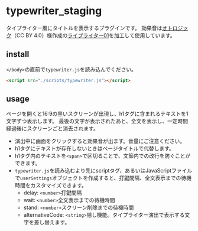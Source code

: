 # typewriter_staging

タイプライター風にタイトルを表示するプラグインです。
効果音は[オトロジック](https://otologic.jp/)（CC BY 4.0）様作成の[ライプライター01](https://otologic.jp/sounds/se/mp3-zip/Typewriter01-mp3.zip)を加工して使用しています。

## install

`</body>`の直前で`typewriter.js`を読み込んでください。

``` html
<script src="./scripts/typewriter.js"></script>
```

## usage

ページを開くと16:9の黒いスクリーンが出現し、h1タグに含まれるテキストを1文字ずつ表示します。
最後の文字が表示されたあと、全文を表示し、一定時間経過後にスクリーンごと消去されます。

- 演出中に画面をクリックすると効果音が出ます。音量にご注意ください。
- h1タグにテキストが存在しないときはページタイトルで代替します。
- h1タグ内のテキストを`<span>`で区切ることで、文節内での改行を防ぐことができます。
- `typewriter.js`を読み込むより先にscriptタグ、あるいはJavaScriptファイルで`userSettings`オブジェクトを作成すると、打鍵間隔、全文表示までの待機時間をカスタマイズできます。
  - delay: `<number>`打鍵間隔
  - wait: `<number>`全文表示までの待機時間
  - stand: `<number>`スクリーン削除までの待機時間
  - alternativeCode: `<string>`隠し機能。タイプライター演出で表示する文字を差し替えます。
